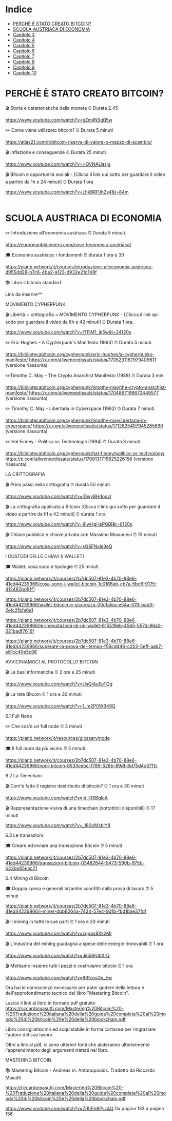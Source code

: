 
# Indice
- [PERCHÈ È STATO CREATO BITCOIN?](#perchè-è-stato-creato-bitcoin?)
- [SCUOLA AUSTRIACA DI ECONOMIA](#scuola-austriaca-di-economia)
- [Capitolo 3](#capitolo-3)
- [Capitolo 4](#capitolo-4)
- [Capitolo 5](#capitolo-5)
- [Capitolo 6](#capitolo-6)
- [Capitolo 7](#capitolo-7)
- [Capitolo 8](#capitolo-8)
- [Capitolo 9](#capitolo-9)
- [Capitolo 10](#capitolo-10)









# PERCHÈ È STATO CREATO BITCOIN?

🎬 Storia e caratteristiche della moneta ⏰ Durata 2.45

https://www.youtube.com/watch?v=eZmjlNSgB5w

✏️ Come viene utilizzato bitcoin? ⏰ Durata 5 minuti

https://atlas21.com/it/bitcoin-riserva-di-valore-o-mezzo-di-scambio/

🎬 Inflazione e conseguenze ⏰ Durata 25 minuti

https://www.youtube.com/watch?v=i-QVNAUasjg

🎬 Bitcoin e opportunità sociali - [Clicca il link qui sotto per guardare il video a partire da 1h e 24 minuti] ⏰ Durata 1 ora

https://www.youtube.com/watch?v=LhkBRPJh2s4&t=84m <br><br>

# SCUOLA AUSTRIACA DI ECONOMIA

✏️ Introduzione all'economia austriaca ⏰ Durata 5 minuti.

https://europeanbitcoiners.com/cose-leconomia-austriaca/

🎓 Economia austriaca: i fondamenti ⏰ durata 1 ora e 30

https://planb.network/it/courses/introduzione-alleconomia-austriaca-d955dd28-b7c6-4ba2-a123-d932e21d148f

📚 Libro il bitcoin standard

Link da inserire**

MOVIMENTO CYPHERPUNK

🎬 Libertà + crittografia = MOVIMENTO CYPHERPUNK - [Clicca il link qui sotto per guardare il video da 6h e 42 minuti] ⏰ Durata 1 ora.

https://www.youtube.com/watch?v=tTFlM1_jk5w&t=24120s

✏️ Eric Hughes – A Cypherpunk's Manifesto (1993) ⏰ Durata 5 minuti.

https://bibliotecabitcoin.org/cypherpunk/eric-hughes/a-cypherpunks-manifesto/ https://x.com/allweneedissats/status/1705231167979409611 (versione riassunta)

✏️Timothy C. May – The Crypto Anarchist Manifesto (1988) ⏰ Durata 3 min.

https://bibliotecabitcoin.org/cypherpunk/timothy-may/the-crypto-anarchist-manifesto/ https://x.com/allweneedissats/status/1704867198672449577 (versione riassunta)

✏️ Timothy C. May - Libertaria in Cyberspace (1992) ⏰ Durata 7 minuti.

https://bibliotecabitcoin.org/cypherpunk/timothy-may/libertaria-in-cyberspace/ https://x.com/allweneedissats/status/1712825407945285690 (versione riassunta)

✏️ Hal Finney - Politica vs Technologia (1994) ⏰ Durata 3 minuti.

https://bibliotecabitcoin.org/cypherpunk/hal-finney/politics-vs-technology/ https://x.com/allweneedissats/status/1708131715825226158 (versione riassunta)

LA CRITTOGRAFIA

🎬 Primi passi nella crittografia ⏰ durata 50 minuti

https://www.youtube.com/watch?v=lDwyBHdouvI

🎬 La crittografia applicata a Bitcoin [Clicca il link qui sotto per guardare il video a partire da h1 e 42 minuti] ⏰ durata 1 ora

https://www.youtube.com/watch?v=8IwHgHsPGBI&t=6120s

🎬 Chiave pubblica e chiave privata con Massimo Musumeci ⏰ 13 minuti

https://www.youtube.com/watch?v=kGSFNxle3eQ

I CUSTODI DELLE CHIAVI (I WALLET)

🎓 Wallet: cosa sono e tipologie ⏰ 25 minuti

https://planb.network/it/courses/2b7dc507-81e3-4b70-88e6-41ed44239966/cosa-sono-i-wallet-bitcoin-1c0166ab-cb7a-5bc6-9175-d13482bd91f1

https://planb.network/it/courses/2b7dc507-81e3-4b70-88e6-41ed44239966/wallet-bitcoin-e-sicurezza-00c1afea-e54a-511f-bab3-2efc2fbfa6a1

https://planb.network/it/courses/2b7dc507-81e3-4b70-88e6-41ed44239966/le-impostazioni-di-un-wallet-615519eb-4565-557d-86a0-021badf7616f

https://planb.network/it/courses/2b7dc507-81e3-4b70-88e6-41ed44239966/superare-la-prova-del-tempo-f58cd446-c202-5eff-aab7-e61cc40e5c06

AVVICINIAMOCI AL PROTOCOLLO BITCOIN

🎬 Le basi informatiche ⏰ 2 ore e 25 minuti

https://www.youtube.com/watch?v=UsQjAuEeTGg

🎬 La rete Bitcoin ⏰ 1 ora e 30 minuti

https://www.youtube.com/watch?v=1_m2P0WB49Q

6.1 Full Node

✏️ Che cos'è un full node ⏰ 3 minuti

https://planb.network/it/resources/glossary/node

🎓 Il full node da più vicino ⏰ 5 minuti

https://planb.network/it/courses/2b7dc507-81e3-4b70-88e6-41ed44239966/nodi-bitcoin-8533cebc-f799-528b-89df-8d75d4c37f1c

6.2 La Timechain

🎬 Com'è fatto il registro destribuito di bitcoin? ⏰ 1 ora e 30 minuti

https://www.youtube.com/watch?v=jd-j0SBqIaA

🎬 Rappresentazione visiva di una timechain (sottotitoli disponibili) ⏰ 17 minuti

https://www.youtube.com/watch?v=_160oMzblY8

6.3 Le transazioni

🎓 Creare ed inviare una transazione Bitcoin ⏰ 5 minuti

https://planb.network/it/courses/2b7dc507-81e3-4b70-88e6-41ed44239966/transazioni-bitcoin-03482644-5473-590b-975b-b43bb65eac21

6.4 Mining di Bitcoin

🎓 Doppia spesa e generali bizantini sconfitti dalla prova di lavoro ⏰ 5 minuti

https://planb.network/it/courses/2b7dc507-81e3-4b70-88e6-41ed44239966/i-miner-dbb8264a-7434-57e4-9d1b-fbd1bae37fdf

🎬 Il mining in tutte le sue parti ⏰ 1 ora e 20 minuti

https://www.youtube.com/watch?v=zqpov8XkzMI

🎬 L'industria del mining guadagna a spese delle energie rinnovabili ⏰ 1 ora

https://www.youtube.com/watch?v=Jin5RjUbXrQ

🎬 Mettiamo insieme tutti i pezzi e costruiamo bitcoin ⏰ 1 ora

https://www.youtube.com/watch?v=9BfcosGe_Ew

Ora hai le conoscenze necessarie per poter godere della lettura e dell'approfondimento tecnico del libro "Mastering Bitcoin".

Lascio il link al libro in formato pdf gratuito https://riccardomasutti.com/Mastering%20Bitcoin%20-%20Traduzione%20italiana%20della%20guida%20completa%20al%20mondo%20di%20bitcoin%20e%20della%20blockchain.pdf

Libro consigliatissimo ed acquistabile in forma cartacea per ringraziare l'autore del suo lavoro.

Oltre a link al pdf, ci sono ulteriori fonti che aiuteranno ulteriormente l'apprendimento degli argomenti trattati nel libro.

MASTERING BITCOIN

📚 Mastering Bitcoin - Andreas m. Antonopoulos. Tradotto da Riccardo Masutti

https://riccardomasutti.com/Mastering%20Bitcoin%20-%20Traduzione%20italiana%20della%20guida%20completa%20al%20mondo%20di%20bitcoin%20e%20della%20blockchain.pdf

https://www.youtube.com/watch?v=ZRhPq8Psz4Q Da pagina 133 a pagina 156
